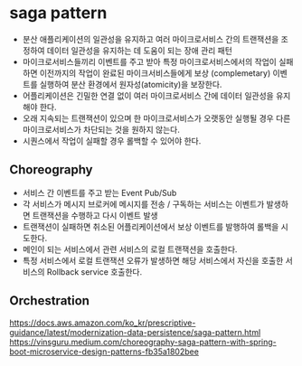 # saga pattern

- 분산 애플리케이션의 일관성을 유지하고 여러 마이크로서비스 간의 트랜잭션을 조정하여 데이터 일관성을 유지하는 데 도움이 되는 장애 관리 패턴
- 마이크로서비스들끼리 이벤트를 주고 받아 특정 마이크로서비스에서의 작업이 실패하면 이전까지의 작업이 완료된 마이크서비스들에게 보상 (complemetary) 이벤트를 실행하여 분산 환경에서 원자성(atomicity)을 보장한다.
- 어플리케이션은 긴밀한 연결 없이 여러 마이크로서비스 간에 데이터 일관성을 유지해야 한다.
- 오래 지속되는 트랜잭션이 있으며 한 마이크로서비스가 오랫동안 실행될 경우 다른 마이크로서비스가 차단되는 것을 원하지 않는다.
- 시퀀스에서 작업이 실패할 경우 롤백할 수 있어야 한다.

## Choreography
- 서비스 간 이벤트를 주고 받는 Event Pub/Sub 
- 각 서비스가 메시지 브로커에 메시지를 전송 / 구독하는 서비스는 이벤트가 발생하면 트랜잭션을 수행하고 다시 이벤트 발생
- 트랜잭션이 실패하면 취소된 어플리케이션에서 보상 이벤트를 발행하여 롤백을 시도한다.
- 메인이 되는 서비스에서 관련 서비스의 로컬 트랜잭션을 호출한다.
- 특정 서비스에서 로컬 트랜잭션 오류가 발생하면 해당 서비스에서 자신을 호출한 서비스의 Rollback service 호출한다.

## Orchestration

https://docs.aws.amazon.com/ko_kr/prescriptive-guidance/latest/modernization-data-persistence/saga-pattern.html  
https://vinsguru.medium.com/choreography-saga-pattern-with-spring-boot-microservice-design-patterns-fb35a1802bee  